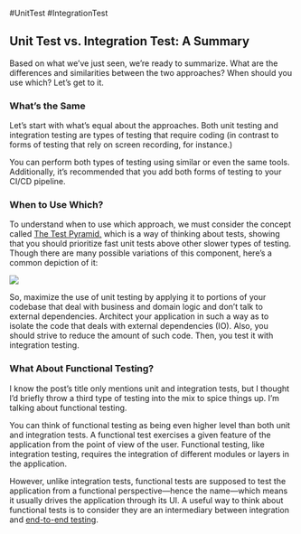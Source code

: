 #UnitTest #IntegrationTest 
## Unit Test vs. Integration Test: A Summary
Based on what we’ve just seen, we’re ready to summarize. What are the differences and similarities between the two approaches? When should you use which? Let’s get to it.

### What’s the Same

Let’s start with what’s equal about the approaches. Both unit testing and integration testing are types of testing that require coding (in contrast to forms of testing that rely on screen recording, for instance.)

You can perform both types of testing using similar or even the same tools. Additionally, it’s recommended that you add both forms of testing to your CI/CD pipeline.

### When to Use Which?
To understand when to use which approach, we must consider the concept called [The Test Pyramid,](https://martinfowler.com/bliki/TestPyramid.html) which is a way of thinking about tests, showing that you should prioritize fast unit tests above other slower types of testing. Though there are many possible variations of this component, here’s a common depiction of it:

![](https://www.testim.io/wp-content/uploads/2021/11/image@2x.png)

So, maximize the use of unit testing by applying it to portions of your codebase that deal with business and domain logic and don’t talk to external dependencies. Architect your application in such a way as to isolate the code that deals with external dependencies (IO). Also, you should strive to reduce the amount of such code. Then, you test it with integration testing.

### What About Functional Testing?

I know the post’s title only mentions unit and integration tests, but I thought I’d briefly throw a third type of testing into the mix to spice things up. I’m talking about functional testing.

You can think of functional testing as being even higher level than both unit and integration tests. A functional test exercises a given feature of the application from the point of view of the user. Functional testing, like integration testing, requires the integration of different modules or layers in the application.

However, unlike integration tests, functional tests are supposed to test the application from a functional perspective—hence the name—which means it usually drives the application through its UI. A useful way to think about functional tests is to consider they are an intermediary between integration and [end-to-end testing](https://www.testim.io/blog/end-to-end-testing-vs-integration-testing/).